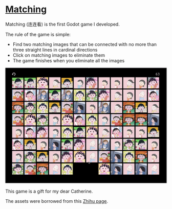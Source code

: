 # [Matching](https://henryrlee.github.io/GodotGames/Matching/)

Matching (连连看) is the first Godot game I developed.

The rule of the game is simple:

* Find two matching images that can be connected with no more than three
straight lines in cardinal directions
* Click on matching images to eliminate them
* The game finishes when you eliminate all the images

[![Matching](../docs/images/matching.gif)](https://henryrlee.github.io/GodotGames/Matching/)

This game is a gift for my dear Catherine.

The assets were borrowed from this
[Zhihu page](https://zhuanlan.zhihu.com/p/141303512).

